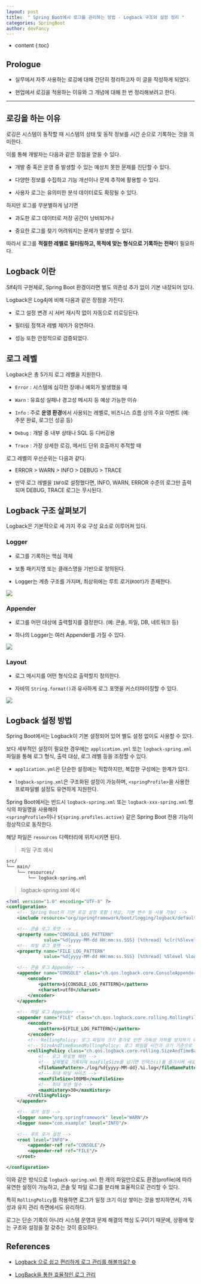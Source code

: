 ```yaml
---
layout: post
title:  " Spring Boot에서 로그를 관리하는 방법 - Logback 구조와 설정 정리 "
categories: SpringBoot
author: devFancy
---
```

* content
{:toc}

## Prologue

* 실무에서 자주 사용하는 로깅에 대해 간단히 정리하고자 이 글을 작성하게 되었다.

* 현업에서 로깅을 적용하는 이유와 그 개념에 대해 한 번 정리해보려고 한다.


---

## 로깅을 하는 이유

로깅은 시스템이 동작할 때 시스템의 상태 및 동작 정보를 시간 순으로 기록하는 것을 의미한다.

이를 통해 개발자는 다음과 같은 장점을 얻을 수 있다.

* 개발 중 혹은 운영 중 발생할 수 있는 예상치 못한 문제를 진단할 수 있다.

* 다양한 정보를 수집하고 기능 개선이나 문제 추적에 활용할 수 있다.

* 사용자 로그는 유의미한 분석 데이터로도 확장될 수 있다.

하지만 로그를 무분별하게 남기면

* 과도한 로그 데이터로 저장 공간이 낭비되거나

* 중요한 로그를 찾기 어려워지는 문제가 발생할 수 있다.

따라서 로그를 **적절한 레벨로 필터링하고, 목적에 맞는 형식으로 기록하는 전략**이 필요하다.

## Logback 이란

Slf4j의 구현체로, Spring Boot 환경이라면 별도 의존성 추가 없이 기본 내장되어 있다.

Logback은 Log4j에 비해 다음과 같은 장점을 가진다.

* 로그 설정 변경 시 서버 재시작 없이 자동으로 리로딩된다.

* 필터링 정책과 레벨 제어가 유연하다.

* 성능 또한 안정적으로 검증되었다.

## 로그 레벨

Logback은 총 5가지 로그 레벨을 지원한다.
* `Error` : 시스템에 심각한 장애나 예외가 발생했을 때

* `Warn` : 유효성 실패나 경고성 메시지 등 예상 가능한 이슈

* `Info` : 주로 **운영 환경**에서 사용되는 레벨로, 비즈니스 흐름 상의 주요 이벤트 (예: 주문 완료, 로그인 성공 등)

* `Debug` : 개발 중 내부 상태나 SQL 등 디버깅용

* `Trace` : 가장 상세한 로깅, 메서드 단위 호출까지 추적할 때

로그 레벨의 우선순위는 다음과 같다.

* ERROR > WARN > INFO > DEBUG > TRACE

* 만약 로그 레벨을 `INFO`로 설정했다면, INFO, WARN, ERROR 수준의 로그만 출력되며 DEBUG, TRACE 로그는 무시된다.

## Logback 구조 살펴보기

Logback은 기본적으로 세 가지 주요 구성 요소로 이루어져 있다.

### Logger

* 로그를 기록하는 핵심 객체

* 보통 패키지명 또는 클래스명을 기반으로 정의된다.

*  Logger는 계층 구조를 가지며, 최상위에는 루트 로거(`ROOT`)가 존재한다.

![](/assets/img/spring/spring-logback-structure-1.png)

### Appender

* 로그를 어떤 대상에 출력할지를 결정한다. (예: 콘솔, 파일, DB, 네트워크 등)

* 하나의 Logger는 여러 Appender를 가질 수 있다.

![](/assets/img/spring/spring-logback-structure-2.png)

### Layout

* 로그 메시지를 어떤 형식으로 출력할지 정의한다.

* 자바의 `String.format()`과 유사하게 로그 포맷을 커스터마이징할 수 있다.

![](/assets/img/spring/spring-logback-structure-3.png)


## Logback 설정 방법

Spring Boot에서는 Logback이 기본 설정되어 있어 별도 설정 없이도 사용할 수 있다.  

보다 세부적인 설정이 필요한 경우에는 `application.yml` 또는 `logback-spring.xml` 파일을 통해 로그 형식, 출력 대상, 로그 레벨 등을 조정할 수 있다.

* `application.yml`은 단순한 설정에는 적합하지만, 복잡한 구성에는 한계가 있다.

* `logback-spring.xml`은 구조화된 설정이 가능하며, `<springProfile>`을 사용한 프로파일별 설정도 유연하게 지원한다.

Spring Boot에서는 반드시 `logback-spring.xml` 또는 `logback-xxx-spring.xml` 형식의 파일명을 사용해야  
`<springProfile>`이나 `${spring.profiles.active}` 같은 Spring Boot 전용 기능이 정상적으로 동작한다.

해당 파일은 `resources` 디렉터리에 위치시키면 된다.

> 파일 구조 예시

```markdown
src/
└── main/
    └── resources/
        └── logback-spring.xml
```

> logback-spring.xml 예시

```xml
<?xml version="1.0" encoding="UTF-8" ?>
<configuration>
    <!-- Spring Boot의 기본 로깅 설정 포함 (색상, 기본 변수 등 사용 가능) -->
    <include resource="org/springframework/boot/logging/logback/defaults.xml"/>

    <!-- 콘솔 로그 포맷 -->
    <property name="CONSOLE_LOG_PATTERN"
              value="%d{yyyy-MM-dd HH:mm:ss.SSS} [%thread] %clr(%5level) %cyan(%logger) - %msg%n"/>
    <!-- 파일 로그 포맷 -->
    <property name="FILE_LOG_PATTERN"
              value="%d{yyyy-MM-dd HH:mm:ss.SSS} [%thread] %5level %logger - %msg%n"/>

    <!-- 콘솔 로그 Appender -->
    <appender name="CONSOLE" class="ch.qos.logback.core.ConsoleAppender">
        <encoder>
            <pattern>${CONSOLE_LOG_PATTERN}</pattern>
            <charset>utf8</charset>
        </encoder>
    </appender>
		
	<!-- 파일 로그 Appender -->
    <appender name="FILE" class="ch.qos.logback.core.rolling.RollingFileAppender">
        <encoder>
            <pattern>${FILE_LOG_PATTERN}</pattern>
        </encoder>
		<!-- RollingPolicy: 로그 파일의 크기 증가로 인한 가독성 저하를 방지하기 위한 분할 전략 -->
        <!-- SizeAndTimeBasedRollingPolicy: 로그 파일을 시간과 크기 기준으로 순차적으로 분할 및 보관하는 정책 -->
        <rollingPolicy class="ch.qos.logback.core.rolling.SizeAndTimeBasedRollingPolicy">
			<!-- 로그 파일명 패턴 -->
			<!-- 날짜별로 기록되며 maxFileSize를 넘기면 인덱스(i)를 증가시켜 새로운 이름의 로그파일에 기록을 이어간다 -->
            <fileNamePattern>./log/%d{yyyy-MM-dd}.%i.log</fileNamePattern>
			<!-- 최대 파일 사이즈 -->
            <maxFileSize>100MB</maxFileSize>
			<!-- 최대 보관 일수 -->
            <maxHistory>30</maxHistory>
        </rollingPolicy>
    </appender>

    <!-- 로거 설정 -->
    <logger name="org.springframework" level="WARN"/>
    <logger name="com.example" level="INFO"/>
    
    <!-- 루트 로거 설정 -->
    <root level="INFO">
        <appender-ref ref="CONSOLE"/>
        <appender-ref ref="FILE"/>
    </root>

</configuration>
```

이와 같은 방식으로 `logback-spring.xml` 한 개의 파일만으로도
환경(profile)에 따라 유연한 설정이 가능하고, 콘솔 및 파일 로그를 분리해 효율적으로 관리할 수 있다.

특히 `RollingPolicy`를 적용하면 로그가 일정 크기 이상 쌓이는 것을 방지하면서, 가독성과 유지 관리 측면에서도 유리하다.

로그는 단순 기록이 아니라 시스템 운영과 문제 해결의 핵심 도구이기 때문에, 상황에 맞는 구조와 설정을 잘 갖추는 것이 중요하다.

## References

* [Logback 으로 쉽고 편리하게 로그 관리를 해볼까요? ⚙️](https://tecoble.techcourse.co.kr/post/2021-08-07-logback-tutorial/)

* [LogBack을 통한 효율적인 로그 관리](https://velog.io/@pgmjun/LogBack%EC%9D%84-%ED%86%B5%ED%95%9C-%ED%9A%A8%EC%9C%A8%EC%A0%81%EC%9D%B8-%EB%A1%9C%EA%B7%B8-%EA%B4%80%EB%A6%AC)
